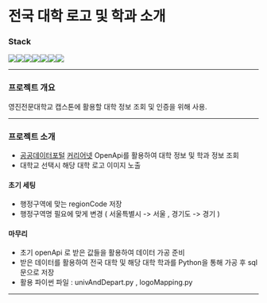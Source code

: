 # 전국 대학 로고 및 학과 소개

### Stack
<img src="https://img.shields.io/badge/JAVA-007396?style=for-the-badge&logo=java&logoColor=white" width:240px><img src="https://img.shields.io/badge/springboot-6DB33F?style=for-the-badge&logo=springboot&logoColor=white"><img src="https://img.shields.io/badge/html5-E34F26?style=for-the-badge&logo=html5&logoColor=white"><img src="https://img.shields.io/badge/thymeleaf-005F0F?style=for-the-badge&logo=thymeleaf&logoColor=white"><img src="https://img.shields.io/badge/css3-1572B6?style=for-the-badge&logo=css3&logoColor=white"><img src="https://img.shields.io/badge/oracle-F80000?style=for-the-badge&logo=oracle&logoColor=white"><img src="https://img.shields.io/badge/jquery-0769AD?style=for-the-badge&logo=jquery&logoColor=white">

---

### 프로젝트 개요
영진전문대학교 캡스톤에 활용할 대학 정보 조회 및 인증을 위해 사용.

---

### 프로젝트 소개
- [공공데이터포털](https://www.data.go.kr/data/15014632/fileData.do)  [커리어넷](https://www.career.go.kr/cnet/front/openapi/openApiSchoolCenter.do) OpenApi를 활용하여 대학 정보 및 학과 정보 조회
- 대학교 선택시 해당 대학 로고 이미지 노출

#### 초기 세팅 
- 행정구역에 맞는 regionCode 저장
- 행정구역명 필요에 맞게 변경 ( 서울특별시 -> 서울 , 경기도 -> 경기 )
  

#### 마무리
- 초기 openApi 로 받은 값들을 활용하여 데이터 가공 준비
- 받은 데이터를 활용하여 전국 대학 및 해당 대학 학과를 Python을 통해 가공 후 sql 문으로 저장 
- 활용 파이썬 파일 : univAndDepart.py  ,  logoMapping.py

---




